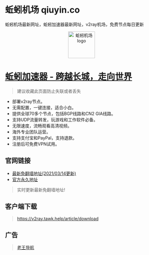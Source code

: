 # 蚯蚓机场 qiuyin.co
蚯蚓机场最新网址，蚯蚓加速器最新网址，v2ray机场，免费节点每日更新

<p align="center">
<img alt="蚯蚓机场logo" src="https://dilong.us/assets/home/img/logo.png" width="88">
</p>

# [蚯蚓加速器 - 跨越长城，走向世界](http://qiuyin.me)

> 建议收藏此页面防止失联或者丢失 

- 部署v2ray节点。
- 无需配置，一键连接，适合小白。
- 提供全球70多个节点，包括BGP线路和CN2 GIA线路。
- 支持UDP流量转发，玩游戏和工作软件必备。
- 无限速度，流畅观看高清视频。
- 海外专业团队运营。
- 支持支付宝和PayPal，支持退款。
- 注册后可免费VPN试用。


## 官网链接
- [最新免翻墙地址(2021/03/14更新)](https://qiuyin.site)
- [官方永久地址](https://qiuyin.co)

> 实时更新最新免翻墙地址!

## 客户端下载

> https://v2ray.tawk.help/article/download



## 广告
> <a target="_blank" href="http://lwdh.us" target="_blank">老王导航</a>

